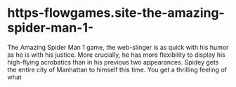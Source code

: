 # https-flowgames.site-the-amazing-spider-man-1-
The Amazing Spider Man 1 game, the web-slinger is as quick with his humor as he is with his justice. More crucially, he has more flexibility to display his high-flying acrobatics than in his previous two appearances. Spidey gets the entire city of Manhattan to himself this time. You get a thrilling feeling of what
